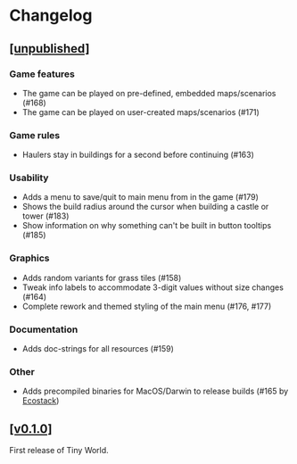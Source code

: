 # Changelog

## [[unpublished]](https://github.com/mlange-42/tiny-world/compare/v0.1.0...main)

### Game features

* The game can be played on pre-defined, embedded maps/scenarios (#168)
* The game can be played on user-created maps/scenarios (#171)

### Game rules

* Haulers stay in buildings for a second before continuing (#163)

### Usability

* Adds a menu to save/quit to main menu from in the game (#179)
* Shows the build radius around the cursor when building a castle or tower (#183)
* Show information on why something can't be built in button tooltips (#185)

### Graphics

* Adds random variants for grass tiles (#158)
* Tweak info labels to accommodate 3-digit values without size changes (#164)
* Complete rework and themed styling of the main menu (#176, #177)

### Documentation

* Adds doc-strings for all resources (#159)

### Other

* Adds precompiled binaries for MacOS/Darwin to release builds (#165 by [Ecostack](https://github.com/Ecostack))

## [[v0.1.0]](https://github.com/mlange-42/tiny-world/tree/v0.1.0)

First release of Tiny World.